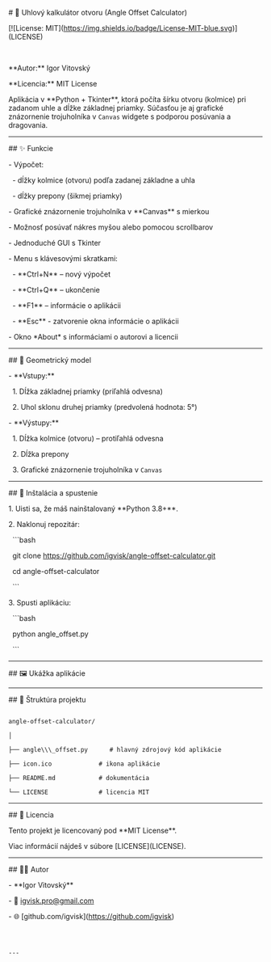 \# 🧮 Uhlový kalkulátor otvoru (Angle Offset Calculator)



\[!\[License: MIT](https://img.shields.io/badge/License-MIT-blue.svg)](LICENSE)

 

\*\*Autor:\*\* Igor Vitovský

\*\*Licencia:\*\* MIT License



Aplikácia v \*\*Python + Tkinter\*\*, ktorá počíta šírku otvoru (kolmice) pri zadanom uhle a dĺžke základnej priamky. Súčasťou je aj grafické znázornenie trojuholníka v `Canvas` widgete s podporou posúvania a dragovania.



---



\## ✨ Funkcie



\- Výpočet:

  - dĺžky kolmice (otvoru) podľa zadanej základne a uhla

  - dĺžky prepony (šikmej priamky)

\- Grafické znázornenie trojuholníka v \*\*Canvas\*\* s mierkou

\- Možnosť posúvať nákres myšou alebo pomocou scrollbarov

\- Jednoduché GUI s Tkinter

\- Menu s klávesovými skratkami:

  - \*\*Ctrl+N\*\* – nový výpočet

  - \*\*Ctrl+Q\*\* – ukončenie

  - \*\*F1\*\* – informácie o aplikácii

&nbsp; - \*\*Esc\*\* - zatvorenie okna informácie o aplikácii

\- Okno \*About\* s informáciami o autorovi a licencii



---



\## 📐 Geometrický model



\- \*\*Vstupy:\*\*

  1. Dĺžka základnej priamky (priľahlá odvesna)

  2. Uhol sklonu druhej priamky (predvolená hodnota: 5°)



\- \*\*Výstupy:\*\*

  1. Dĺžka kolmice (otvoru) – protiľahlá odvesna

  2. Dĺžka prepony

  3. Grafické znázornenie trojuholníka v `Canvas`



---



\## 🚀 Inštalácia a spustenie



1\. Uisti sa, že máš nainštalovaný \*\*Python 3.8+\*\*.

2\. Naklonuj repozitár:

   ```bash

   git clone https://github.com/igvisk/angle-offset-calculator.git

   cd angle-offset-calculator

   ```

3\. Spusti aplikáciu:

   ```bash

   python angle\_offset.py

   ```



---



\## 🖼️ Ukážka aplikácie





---



\## 📂 Štruktúra projektu



```

angle-offset-calculator/

│

├── angle\\\_offset.py      # hlavný zdrojový kód aplikácie

├── icon.ico             # ikona aplikácie

├── README.md            # dokumentácia

└── LICENSE              # licencia MIT

```



---



\## 📜 Licencia



Tento projekt je licencovaný pod \*\*MIT License\*\*.

Viac informácií nájdeš v súbore \[LICENSE](LICENSE).



---



\## 👨‍💻 Autor



\- \*\*Igor Vitovský\*\*

\- 📧 igvisk.pro@gmail.com

\- 🌐 \[github.com/igvisk](https://github.com/igvisk)



```



---




